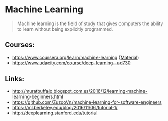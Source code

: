 Machine Learning
================


> Machine learning is the field of study that gives computers the ability to learn without being explicitly programmed.

Courses:
--------

* https://www.coursera.org/learn/machine-learning ([Material](http://cs229.stanford.edu/materials.html))
* https://www.udacity.com/course/deep-learning--ud730


Links:
------

* http://muratbuffalo.blogspot.com.es/2016/12/learning-machine-learning-beginners.html 
* https://github.com/ZuzooVn/machine-learning-for-software-engineers
* https://ml.berkeley.edu/blog/2016/11/06/tutorial-1/
* http://deeplearning.stanford.edu/tutorial
